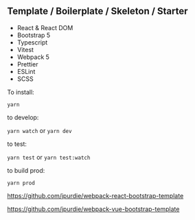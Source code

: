 ## Template / Boilerplate / Skeleton / Starter 

- React & React DOM
- Bootstrap 5
- Typescript
- Vitest
- Webpack 5
- Prettier
- ESLint
- SCSS


To install:

`yarn`

to develop:

`yarn watch` or `yarn dev` 

to test:

`yarn test` or `yarn test:watch`

to build prod:

`yarn prod`




https://github.com/jpurdie/webpack-react-bootstrap-template


https://github.com/jpurdie/webpack-vue-bootstrap-template
